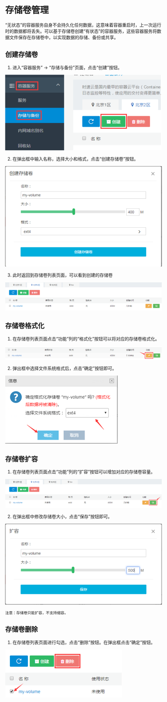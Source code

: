 # 存储卷管理

“无状态”的容器服务自身不会持久化任何数据，这意味着容器重启时，上一次运行时的数据都将丢失。可以基于存储卷创建“有状态”的容器服务，这些容器服务将数据文件保存在存储卷中，以实现数据的存储、备份或共享。

## 创建存储卷

1. 进入“容器服务” -> “存储与备份”页面，点击“创建”按钮。

 ![create_volume1](/doc/v1/images/container/create_volume_1.png)

2. 在弹出框中输入名称，选择大小和格式，点击“创建存储卷”按钮。

 ![create_volume2](/doc/v1/images/container/create_volume_2.png)
 
3. 此时返回到存储卷列表页面，可以看到创建的存储卷

 ![create_volume3](/doc/v1/images/container/create_volume_3.png)

## 存储卷格式化

1. 在存储卷列表页面点击“功能”列的“格式化”按钮可以将对应的存储卷格式化。

 ![format_volume1](/doc/v1/images/container/format_volume_1.png)

2. 弹出框中选择文件系统格式后，点击“确定”按钮即可。

 ![format_volume2](/doc/v1/images/container/format_volume_2.png)

## 存储卷扩容

1. 在存储卷列表页面点击“功能”列的“扩容”按钮可以增加对应的存储卷容量。

 ![extend_volume1](/doc/v1/images/container/extend_volume_1.png)

2. 在弹出框中修改存储卷大小，点击“保存”按钮即可。

 ![extend_volume2](/doc/v1/images/container/extend_volume_2.png)

    注意：存储卷只能扩容，不支持缩容。

## 存储卷删除

1. 在存储卷列表页面进行勾选，点击“删除”按钮。在弹出框点击“确定”按钮。

 ![delete_volume](/doc/v1/images/container/delete_volume.png)
